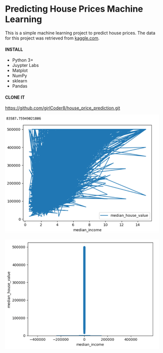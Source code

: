 # Predicting House Prices Machine Learning

This is a simple machine learning project to predict house prices. The data for this project was retrieved from [kaggle.com](https://www.kaggle.com/datasets/shibumohapatra/house-price). 

#### INSTALL
- Python 3+
- Juypter Labs
- Matplot
- NumPy
- sklearn
- Pandas

#### CLONE IT
https://github.com/girlCoder8/house_price_prediction.git

![linear.png](images%2Flinear.png)

![scatter.png](images%2Fscatter.png)